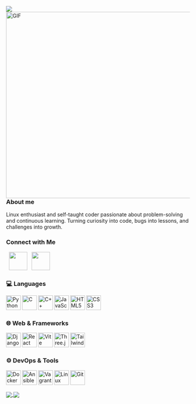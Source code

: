 <picture>
  <!-- Dark mode version (white text) -->
  <source media="(prefers-color-scheme: dark)" srcset="https://capsule-render.vercel.app/api?type=wave&color=gradient&height=120&text=Hello%20there%20👋&fontColor=ffffff&fontSize=50" />
  
  <!-- Light mode version (black text) -->
  <source media="(prefers-color-scheme: light)" srcset="https://capsule-render.vercel.app/api?type=wave&color=gradient&height=120&text=Hello%20there%20👋&fontColor=000000&fontSize=50" />
  
  <!-- Fallback -->
  <img src="https://capsule-render.vercel.app/api?type=wave&color=gradient&height=120&text=Hello%20there%20👋&fontColor=000000&fontSize=50" />
</picture>


<img align="right" alt="GIF" src="https://raw.githubusercontent.com/Alaire1/Alaire1/refs/heads/main/Banner.png" width="510"/>

### About me 
Linux enthusiast and self-taught coder passionate about problem-solving and continuous learning. Turning curiosity into code, bugs into lessons, and challenges into growth.

<h3> Connect with Me </h3>
<p align="left"> 
&nbsp; <a href="https://www.instagram.com/alaire.art/" target="_blank" rel="noopener noreferrer"><img src="https://img.icons8.com/plasticine/100/000000/instagram-new.png" width="50" /></a>  
&nbsp; <a href="mailto:lz8c1qefw@mozmail.com" target="_blank" rel="noopener noreferrer"><img src="https://img.icons8.com/plasticine/100/000000/gmail.png"  width="50" /></a><br>
  
### 💻 Languages
<p>
  <img src="https://cdn.jsdelivr.net/gh/devicons/devicon/icons/python/python-original.svg" width="40" height="40" title="Python"/>
  <img src="https://cdn.jsdelivr.net/gh/devicons/devicon/icons/c/c-original.svg" width="40" height="40" title="C"/>
  <img src="https://cdn.jsdelivr.net/gh/devicons/devicon/icons/cplusplus/cplusplus-original.svg" width="40" height="40" title="C++"/>
  <img src="https://cdn.jsdelivr.net/gh/devicons/devicon/icons/javascript/javascript-original.svg" width="40" height="40" title="JavaScript"/>
  <img src="https://cdn.jsdelivr.net/gh/devicons/devicon/icons/html5/html5-original.svg" width="40" height="40" title="HTML5"/>
  <img src="https://cdn.jsdelivr.net/gh/devicons/devicon/icons/css3/css3-original.svg" width="40" height="40" title="CSS3"/>
</p>

### 🌐 Web & Frameworks
<p>
   <picture>
    <source media="(prefers-color-scheme: dark)" srcset="/icons/django-dark.svg" />
    <source media="(prefers-color-scheme: light)" srcset="https://cdn.jsdelivr.net/gh/devicons/devicon/icons/django/django-plain.svg" />
    <img src="https://cdn.jsdelivr.net/gh/devicons/devicon/icons/django/django-plain.svg" width="40" height="40" title="Django"/>
   </picture>
  <img src="https://cdn.jsdelivr.net/gh/devicons/devicon/icons/react/react-original.svg" width="40" height="40" title="React"/>
  <img src="https://cdn.jsdelivr.net/gh/devicons/devicon/icons/vite/vite-original.svg" width="40" height="40" title="Vite"/>
  <picture>
    <source media="(prefers-color-scheme: dark)" srcset="/icons/threejs-dark.png" />
    <source media="(prefers-color-scheme: light)" srcset="https://cdn.jsdelivr.net/gh/devicons/devicon/icons/threejs/threejs-original.svg" />
    <img src="https://cdn.jsdelivr.net/gh/devicons/devicon/icons/threejs/threejs-original.svg" width="40" height="40" title="Three.js"/>
  </picture>
  <img src="https://cdn.jsdelivr.net/gh/devicons/devicon/icons/tailwindcss/tailwindcss-original.svg" width="40" height="40" title="TailwindCSS"/>
</p>

### ⚙️ DevOps & Tools
<p>
  <img src="https://cdn.jsdelivr.net/gh/devicons/devicon/icons/docker/docker-original.svg" width="40" height="40" title="Docker"/>
  <img src="https://cdn.jsdelivr.net/gh/devicons/devicon/icons/ansible/ansible-original.svg" width="40" height="40" title="Ansible"/>
  <img src="https://cdn.jsdelivr.net/gh/devicons/devicon/icons/vagrant/vagrant-original.svg" width="40" height="40" title="Vagrant"/>
  <img src="https://cdn.jsdelivr.net/gh/devicons/devicon/icons/linux/linux-original.svg" width="40" height="40" title="Linux"/>
  <img src="https://cdn.jsdelivr.net/gh/devicons/devicon/icons/git/git-original.svg" width="40" height="40" title="Git"/>
</p>




<p float="left">
  <a href="https://github.com/Alaire1/Alaire1">
    <img align="center" src="https://github-readme-stats.vercel.app/api?username=Alaire1&show_icons=true&repo=Alaire1&theme=aura_dark&rank_icon=github" />
  </a>
  <a href="https://github.com/Alaire1/Alaire1">
    <img align="center" src="https://github-readme-stats.vercel.app/api/top-langs/?username=Alaire1&show_icons=true&theme=aura_dark&hide=Objective-C&langs_count=8" />
  </a>
</p>


<br>
<br>





